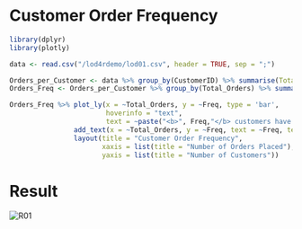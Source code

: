# Customer Order Frequency

```R
library(dplyr)
library(plotly)

data <- read.csv("/lod4rdemo/lod01.csv", header = TRUE, sep = ";")

Orders_per_Customer <- data %>% group_by(CustomerID) %>% summarise(Total_Orders = n_distinct(OrderID))
Orders_Freq <- Orders_per_Customer %>% group_by(Total_Orders) %>% summarise(Freq = n_distinct(CustomerID))

Orders_Freq %>% plot_ly(x = ~Total_Orders, y = ~Freq, type = 'bar',
                        hoverinfo = "text",
                        text = ~paste("<b>", Freq,"</b> customers have made <b>", Total_Orders, "</b> purchases.")) %>% 
                add_text(x = ~Total_Orders, y = ~Freq, text = ~Freq, textposition = "outside") %>%
                layout(title = "Customer Order Frequency", 
                       xaxis = list(title = "Number of Orders Placed"), 
                       yaxis = list(title = "Number of Customers"))
```

# Result

![R01](https://user-images.githubusercontent.com/79496040/222274722-05063de9-fb39-453d-bf32-77d972207681.gif)
